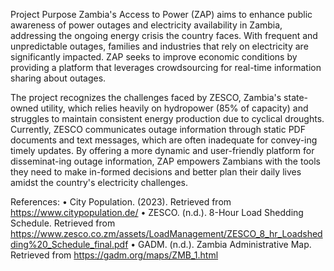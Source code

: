 Project Purpose
Zambia's Access to Power (ZAP) aims to enhance public awareness of power outages and electricity availability in Zambia, addressing the ongoing energy crisis the country faces. With frequent and unpredictable outages, families and industries that rely on electricity are significantly impacted. ZAP seeks to improve economic conditions by providing a platform that leverages crowdsourcing for real-time information sharing about outages.

The project recognizes the challenges faced by ZESCO, Zambia's state-owned utility, which relies heavily on hydropower (85% of capacity) and struggles to maintain consistent energy production due to cyclical droughts. Currently, ZESCO communicates outage information through static PDF documents and text messages, which are often inadequate for convey-ing timely updates. By offering a more dynamic and user-friendly platform for disseminat-ing outage information, ZAP empowers Zambians with the tools they need to make in-formed decisions and better plan their daily lives amidst the country's electricity challenges.

References:
•	City Population. (2023). Retrieved from https://www.citypopulation.de/
•	ZESCO. (n.d.). 8-Hour Load Shedding Schedule. Retrieved from https://www.zesco.co.zm/assets/LoadManagement/ZESCO_8_hr_Loadshedding%20_Schedule_final.pdf
•	GADM. (n.d.). Zambia Administrative Map. Retrieved from https://gadm.org/maps/ZMB_1.html
